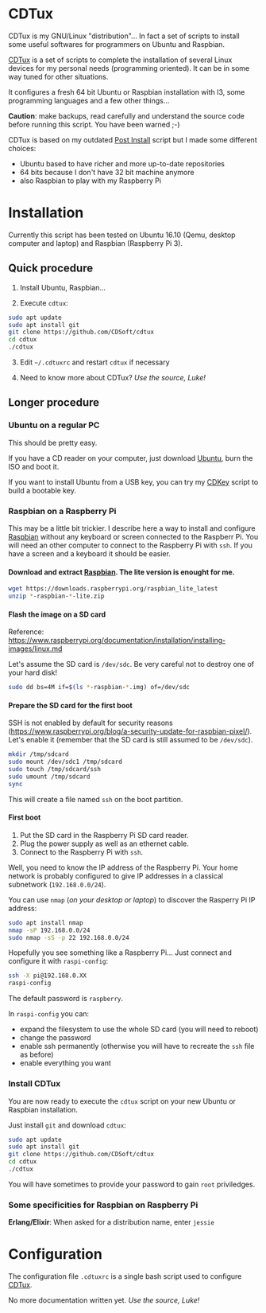 # CDTux

CDTux is my GNU/Linux "distribution"...
In fact a set of scripts to install some useful softwares
for programmers on Ubuntu and Raspbian.

[CDTux]: http://cdsoft.fr/cdtux
[Post Install]: http://cdsoft.fr/pi

[CDTux] is a set of scripts to complete the installation of several Linux
devices for my personal needs (programming oriented).
It can be in some way tuned for other situations.

It configures a fresh 64 bit Ubuntu or Raspbian installation with I3,
some programming languages and a few other things...

**Caution**: make backups,
read carefully and understand the source code before running this script.
You have been warned ;-)

CDTux is based on my outdated [Post Install] script
but I made some different choices:

- Ubuntu based to have richer and more up-to-date repositories
- 64 bits because I don't have 32 bit machine anymore
- also Raspbian to play with my Raspberry Pi

Installation
============

Currently this script has been tested on
Ubuntu 16.10 (Qemu, desktop computer and laptop)
and Raspbian (Raspberry Pi 3).

## Quick procedure

1. Install Ubuntu, Raspbian...

2. Execute `cdtux`:

~~~~~~~~~~ sh
sudo apt update
sudo apt install git
git clone https://github.com/CDSoft/cdtux
cd cdtux
./cdtux
~~~~~~~~~~

3. Edit `~/.cdtuxrc` and restart `cdtux` if necessary

4. Need to know more about CDTux? *Use the source, Luke!*

## Longer procedure

### Ubuntu on a regular PC

[Ubuntu]: https://www.ubuntu.com/download
[CDKey]: http://cdsoft.fr/cdkey

This should be pretty easy.

If you have a CD reader on your computer, just download [Ubuntu],
burn the ISO and boot it.

If you want to install Ubuntu from a USB key,
you can try my [CDKey] script to build a bootable key.

### Raspbian on a Raspberry Pi

[Raspbian]: https://www.raspberrypi.org/downloads/raspbian/

This may be a little bit trickier.
I describe here a way to install and configure [Raspbian]
without any keyboard or screen connected to the Raspberr Pi.
You will need an other computer to connect to the Raspberry Pi with `ssh`.
If you have a screen and a keyboard it should be easier.

#### Download and extract [Raspbian]. The lite version is enought for me.

~~~~~~~~~~ sh
wget https://downloads.raspberrypi.org/raspbian_lite_latest
unzip *-raspbian-*-lite.zip
~~~~~~~~~~

#### Flash the image on a SD card

Reference: <https://www.raspberrypi.org/documentation/installation/installing-images/linux.md>

Let's assume the SD card is `/dev/sdc`.
Be very careful not to destroy one of your hard disk!

~~~~~~~~~~ sh
sudo dd bs=4M if=$(ls *-raspbian-*.img) of=/dev/sdc
~~~~~~~~~~

#### Prepare the SD card for the first boot

SSH is not enabled by default for security reasons (<https://www.raspberrypi.org/blog/a-security-update-for-raspbian-pixel/>).
Let's enable it (remember that the SD card is still assumed to be `/dev/sdc`).

~~~~~~~~~~ sh
mkdir /tmp/sdcard
sudo mount /dev/sdc1 /tmp/sdcard
sudo touch /tmp/sdcard/ssh
sudo umount /tmp/sdcard
sync
~~~~~~~~~~

This will create a file named `ssh` on the boot partition.

#### First boot

1. Put the SD card in the Raspberry Pi SD card reader.
2. Plug the power supply as well as an ethernet cable.
3. Connect to the Raspberry Pi with `ssh`.

Well, you need to know the IP address of the Raspberry Pi.
Your home network is probably configured to give IP addresses
in a classical subnetwork (`192.168.0.0/24`).

You can use `nmap` (*on your desktop or laptop*)
to discover the Rasperry Pi IP address:

~~~~~~~~~~ sh
sudo apt install nmap
nmap -sP 192.168.0.0/24
sudo nmap -sS -p 22 192.168.0.0/24
~~~~~~~~~~

Hopefully you see something like a Raspberry Pi...
Just connect and configure it with `raspi-config`:

~~~~~~~~~~ sh
ssh -X pi@192.168.0.XX
raspi-config
~~~~~~~~~~

The default password is `raspberry`.

In `raspi-config` you can:

- expand the filesystem to use the whole SD card (you will need to reboot)
- change the password
- enable ssh permanently (otherwise you will have to recreate the `ssh` file as before)
- enable everything you want

### Install CDTux

You are now ready to execute the `cdtux` script
on your new Ubuntu or Raspbian installation.

Just install `git` and download `cdtux`:

~~~~~~~~~~ sh
sudo apt update
sudo apt install git
git clone https://github.com/CDSoft/cdtux
cd cdtux
./cdtux
~~~~~~~~~~

You will have sometimes to provide your password to gain `root` priviledges.

### Some specificities for Raspbian on Raspberry Pi

**Erlang/Elixir**: When asked for a distribution name, enter `jessie`

Configuration
=============

The configuration file `.cdtuxrc` is a single bash script used to configure [CDTux].

No more documentation written yet. *Use the source, Luke!*
